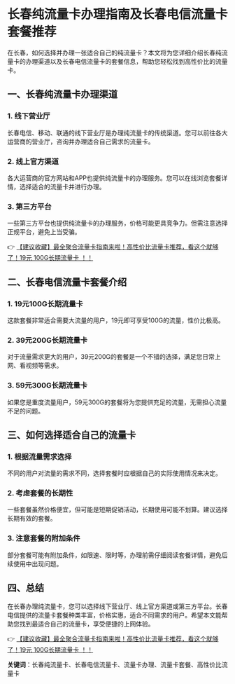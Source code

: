 # 长春纯流量卡办理指南及长春电信流量卡套餐推荐

在长春，如何选择并办理一张适合自己的纯流量卡？本文将为您详细介绍长春纯流量卡的办理渠道以及长春电信流量卡的套餐信息，帮助您轻松找到高性价比的流量卡。

## 一、长春纯流量卡办理渠道

### 1. 线下营业厅
长春电信、移动、联通的线下营业厅是办理纯流量卡的传统渠道。您可以前往各大运营商的营业厅，咨询并办理适合自己需求的流量卡。

### 2. 线上官方渠道
各大运营商的官方网站和APP也提供纯流量卡的办理服务。您可以在线浏览套餐详情，选择适合的流量卡并进行办理。

### 3. 第三方平台
一些第三方平台也提供纯流量卡的办理服务，价格可能更具竞争力。但需注意选择正规平台，避免上当受骗。

👉 [【建议收藏】最全聚合流量卡指南来啦！高性价比流量卡推荐，看这个就够了！19元 100G长期流量卡 ！！](https://bit.ly/Liuliangka)

## 二、长春电信流量卡套餐介绍

### 1. 19元100G长期流量卡
这款套餐非常适合需要大流量的用户，19元即可享受100G的流量，性价比极高。

### 2. 39元200G长期流量卡
对于流量需求更大的用户，39元200G的套餐是一个不错的选择，满足您日常上网、看视频等需求。

### 3. 59元300G长期流量卡
如果您是重度流量用户，59元300G的套餐将为您提供充足的流量，无需担心流量不足的问题。

## 三、如何选择适合自己的流量卡

### 1. 根据流量需求选择
不同的用户对流量的需求不同，选择套餐时应根据自己的实际使用情况来决定。

### 2. 考虑套餐的长期性
一些套餐虽然价格便宜，但可能是短期促销活动，长期使用可能不划算。建议选择长期有效的套餐。

### 3. 注意套餐的附加条件
部分套餐可能有附加条件，如限速、限时等，办理前需仔细阅读套餐详情，避免后续使用中出现问题。

## 四、总结

在长春办理纯流量卡，您可以选择线下营业厅、线上官方渠道或第三方平台。长春电信提供的流量卡套餐种类丰富，价格实惠，适合不同需求的用户。希望本文能帮助您找到最适合自己的流量卡，享受便捷的上网体验。

👉 [【建议收藏】最全聚合流量卡指南来啦！高性价比流量卡推荐，看这个就够了！19元 100G长期流量卡 ！！](https://bit.ly/Liuliangka)

**关键词**：长春纯流量卡、长春电信流量卡、流量卡办理、流量卡套餐、高性价比流量卡